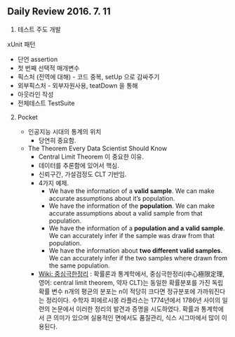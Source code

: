## Daily Review 2016. 7. 11

1.  테스트 주도 개발

  xUnit 패턴

  - 단언 assertion
  - 첫 번째 선택적 매개변수
  - 픽스처 (전역에 대해)
  		- 코드 중복, setUp 으로 감싸주기
  - 외부픽스처
  		- 외부자원사용, teatDown  을 통해
  - 아웃라인 작성
  - 전체테스트 TestSuite

2. Pocket

	- 인공지능 시대의 통계의 위치
		- 당연히 중요함.
	- The Theorem Every Data Scientist Should Know
		- Central Limit Theorem 이 중요한 이유.
     	- 데이터를 추론함에 있어서 핵심.
     	- 신뢰구간, 가설검정도 CLT 기반임.
     	- 4가지 예제.
     		- We have the information of a **valid sample**. We can make accurate assumptions about it’s population.
			- We have the information of the **population**. We can make accurate assumptions about a valid sample from that population.
			- We have the information of a **population and a valid sample**. We can accurately infer if the sample was draw from that population.
			- We have the information about **two different valid samples.** We can accurately infer if the two samples where drawn from the same population.
		- [Wiki: 중심극한정리](https://ko.wikipedia.org/wiki/%EC%A4%91%EC%8B%AC%EA%B7%B9%ED%95%9C%EC%A0%95%EB%A6%AC) : 확률론과 통계학에서, 중심극한정리(中心極限定理, 영어: central limit theorem, 약자 CLT)는 동일한 확률분포를 가진 독립 확률 변수 n개의 평균의 분포는 n이 적당히 크다면 정규분포에 가까워진다는 정리이다. 수학자 피에르시몽 라플라스는 1774년에서 1786년 사이의 일련의 논문에서 이러한 정리의 발견과 증명을 시도하였다. 확률과 통계학에서 큰 의미가 있으며 실용적인 면에서도 품질관리, 식스 시그마에서 많이 이용된다.